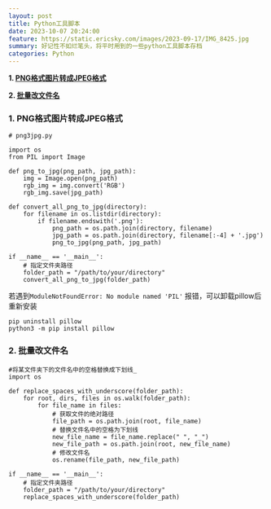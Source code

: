 ```yaml
---
layout: post
title: Python工具脚本
date: 2023-10-07 20:24:00
feature: https://static.ericsky.com/images/2023-09-17/IMG_8425.jpg
summary: 好记性不如烂笔头，将平时用到的一些python工具脚本存档
categories: Python
---
```


**1. [<u>PNG格式图片转成JPEG格式</u>](#jump_1)**  

**2. [<u>批量改文件名</u>](#jump_2)**  

<a id="jump_1"></a>
### 1. PNG格式图片转成JPEG格式
```
# png3jpg.py

import os
from PIL import Image

def png_to_jpg(png_path, jpg_path):
    img = Image.open(png_path)
    rgb_img = img.convert('RGB')
    rgb_img.save(jpg_path)

def convert_all_png_to_jpg(directory):
    for filename in os.listdir(directory):
        if filename.endswith('.png'):
            png_path = os.path.join(directory, filename)
            jpg_path = os.path.join(directory, filename[:-4] + '.jpg')
            png_to_jpg(png_path, jpg_path)

if __name__ == '__main__':
    # 指定文件夹路径
    folder_path = "/path/to/your/directory"
    convert_all_png_to_jpg(folder_path)
```

若遇到`ModuleNotFoundError: No module named 'PIL'`  报错，可以卸载pillow后重新安装
```
pip uninstall pillow
python3 -m pip install pillow
```

<a id="jump_2"></a>
### 2. 批量改文件名
```
#将某文件夹下的文件名中的空格替换成下划线_
import os

def replace_spaces_with_underscore(folder_path):
    for root, dirs, files in os.walk(folder_path):
        for file_name in files:
            # 获取文件的绝对路径
            file_path = os.path.join(root, file_name)
            # 替换文件名中的空格为下划线
            new_file_name = file_name.replace(" ", "_")
            new_file_path = os.path.join(root, new_file_name)
            # 修改文件名
            os.rename(file_path, new_file_path)

if __name__ == '__main__':
    # 指定文件夹路径
    folder_path = "/path/to/your/directory"
    replace_spaces_with_underscore(folder_path)
```